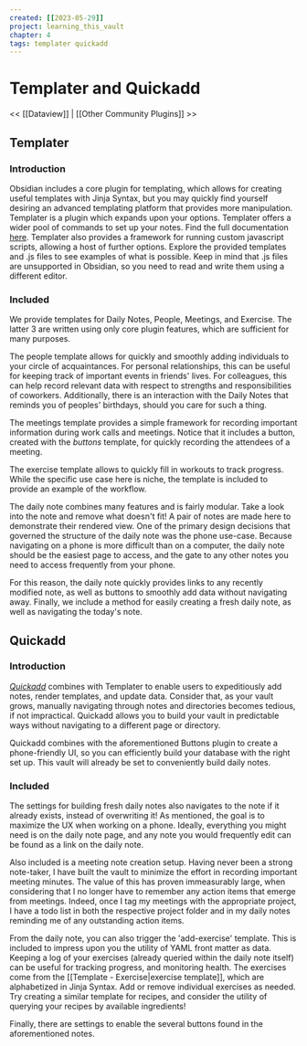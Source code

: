 ```yaml
---
created: [[2023-05-29]]
project: learning_this_vault
chapter: 4
tags: templater quickadd
---
```

# Templater and Quickadd
<< [[Dataview]] | [[Other Community Plugins]] >>

## Templater
### Introduction
Obsidian includes a core plugin for templating, which allows for creating useful templates with Jinja Syntax, but you may quickly find yourself desiring an advanced templating platform that provides more manipulation. Templater is a plugin which expands upon your options. Templater offers a wider pool of commands to set up your notes. Find the full documentation [here](https://silentvoid13.github.io/Templater/introduction.html). Templater also provides a framework for running custom javascript scripts, allowing a host of further options. Explore the provided templates and .js files to see examples of what is possible. Keep in mind that .js files are unsupported in Obsidian, so you need to read and write them using a different editor.

### Included
We provide templates for Daily Notes, People, Meetings, and Exercise. The latter 3 are written using only core plugin features, which are sufficient for many purposes.

The people template allows for quickly and smoothly adding individuals to your circle of acquaintances. For personal relationships, this can be useful for keeping track of important events in friends' lives. For colleagues, this can help record relevant data with respect to strengths and responsibilities of coworkers. Additionally, there is an interaction with the Daily Notes that reminds you of peoples' birthdays, should you care for such a thing.

The meetings template provides a simple framework for recording important information during work calls and meetings. Notice that it includes a button, created with the _buttons_ template, for quickly recording the attendees of a meeting.

The exercise template allows to quickly fill in workouts to track progress. While the specific use case here is niche, the template is included to provide an example of the workflow.

The daily note combines many features and is fairly modular. Take a look into the note and remove what doesn't fit! A pair of notes are made here to demonstrate their rendered view. One of the primary design decisions that governed the structure of the daily note was the phone use-case. Because navigating on a phone is more difficult than on a computer, the daily note should be the easiest page to access, and the gate to any other notes you need to access frequently from your phone.

For this reason, the daily note quickly provides links to any recently modified note, as well as buttons to smoothly add data without navigating away. Finally, we include a method for easily creating a fresh daily note, as well as navigating the today's note.

## Quickadd
### Introduction
[_Quickadd_](https://quickadd.obsidian.guide/docs/) combines with Templater to enable users to expeditiously add notes, render templates, and update data. Consider that, as your vault grows, manually navigating through notes and directories becomes tedious, if not impractical. Quickadd allows you to build your vault in predictable ways without navigating to a different page or directory.

Quickadd combines with the aforementioned Buttons plugin to create a phone-friendly UI, so you can efficiently build your database with the right set up. This vault will already be set to conveniently build daily notes.

### Included
The settings for building fresh daily notes also navigates to the note if it already exists, instead of overwriting it! As mentioned, the goal is to maximize the UX when working on a phone. Ideally, everything you might need is on the daily note page, and any note you would frequently edit can be found as a link on the daily note.

Also included is a meeting note creation setup. Having never been a strong note-taker, I have built the vault to minimize the effort in recording important meeting minutes. The value of this has proven immeasurably large, when considering that I no longer have to remember any action items that emerge from meetings. Indeed, once I tag my meetings with the appropriate project, I have a todo list in both the respective project folder and in my daily notes reminding me of any outstanding action items.

From the daily note, you can also trigger the 'add-exercise' template. This is included to impress upon you the utility of YAML front matter as data. Keeping a log of your exercises (already queried within the daily note itself) can be useful for tracking progress, and monitoring health. The exercises come from the [[Template - Exercise|exercise template]], which are alphabetized in Jinja Syntax. Add or remove individual exercises as needed. Try creating a similar template for recipes, and consider the utility of querying your recipes by available ingredients!

Finally, there are settings to enable the several buttons found in the aforementioned notes.
